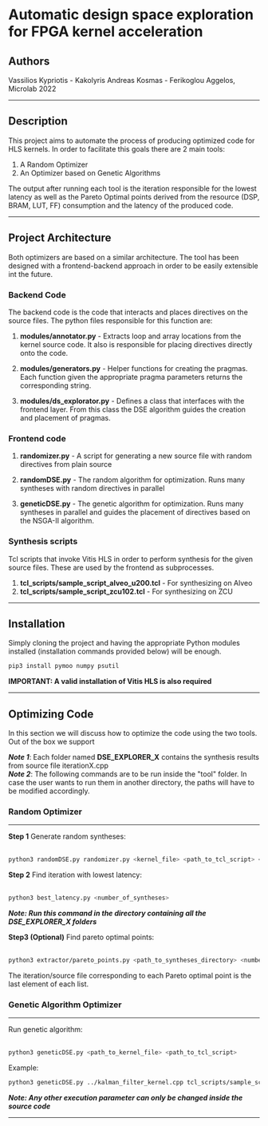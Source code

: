 # Automatic design space exploration for FPGA kernel acceleration

## Authors
Vassilios Kypriotis - Kakolyris Andreas Kosmas - Ferikoglou Aggelos, Microlab 2022

---
## Description

This project aims to automate the process of producing optimized code for HLS kernels. In order to facilitate this goals there are 2 main tools:
1. A Random Optimizer
1. An Optimizer based on Genetic Algorithms

The output after running each tool is the iteration responsible for the lowest latency  as well as the Pareto Optimal points derived from the resource (DSP, BRAM, LUT, FF) consumption and the latency of the produced code.

---

## Project Architecture

Both optimizers are based on a similar architecture. The tool has been designed with a frontend-backend approach in order to be easily extensible int the future.

### Backend Code

The backend code is the code that interacts and places directives on the source files. The python files responsible for this function are:

1. **modules/annotator.py** -  Extracts loop and array locations from the kernel source code. It also is responsible for placing directives directly onto the code.

1. **modules/generators.py** - Helper functions for creating the pragmas. Each function given the appropriate pragma parameters returns the corresponding string.

1. **modules/ds_explorator.py** - Defines a class that interfaces with the frontend layer. From this class the DSE algorithm guides the creation and placement of pragmas.

### Frontend code

1. **randomizer.py**  - A script for generating a new source file with random directives from plain source

1. **randomDSE.py** - The random algorithm for optimization. Runs many syntheses with random directives in parallel

1. **geneticDSE.py** - The genetic algorithm for optimization. Runs many syntheses in parallel and guides the placement of directives based on the NSGA-II algorithm.

### Synthesis scripts

Tcl scripts that invoke Vitis HLS in order to perform synthesis for the given source files. These are used by the frontend as subprocesses.

1. **tcl_scripts/sample_script_alveo_u200.tcl** - For synthesizing on Alveo
1. **tcl_scripts/sample_script_zcu102.tcl** - For synthesizing on ZCU

---

## Installation

Simply cloning the project and having the appropriate Python modules installed (installation commands provided below) will be enough.

```bash
pip3 install pymoo numpy psutil
```

**IMPORTANT: A valid installation of Vitis HLS is also required**

---
## Optimizing Code

In this section we will discuss how to optimize the code using the two tools. Out of the box we support 

***Note 1***: Each folder named **DSE_EXPLORER_X** contains the synthesis results from source file iterationX.cpp<br>
***Note 2***: The following commands are to be run inside the "tool" folder. In case the user wants to run them in another directory, the paths will have to be modified accordingly.

### Random Optimizer

---

**Step 1** Generate random syntheses:<br><br>

```bash
python3 randomDSE.py randomizer.py <kernel_file> <path_to_tcl_script> <Total_time_limit> <Iteration_timeout_limit> <Threads>
```

 **Step 2** Find iteration with lowest latency:<br><br> 
 ```bash
 python3 best_latency.py <number_of_syntheses>
 ```

 ***Note: Run this command in the directory containing all the DSE_EXPLORER_X folders***

 **Step3 (Optional)** Find pareto optimal points:<br><br> 
 ```bash
 python3 extractor/pareto_points.py <path_to_syntheses_directory> <number_of_syntheses>
 ```

The iteration/source file corresponding to each Pareto optimal point is the last element of each list.

### Genetic Algorithm Optimizer

---

Run genetic algorithm:<br><br>
```bash
python3 geneticDSE.py <path_to_kernel_file> <path_to_tcl_script>
```

Example:
```bash
python3 geneticDSE.py ../kalman_filter_kernel.cpp tcl_scripts/sample_script_alve_u200.tcl
``` 

***Note: Any other execution parameter can only be changed inside the source code***

---
